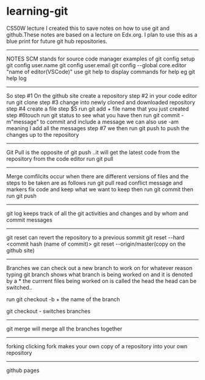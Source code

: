 # learning-git
CS50W lecture
I created this to save notes on how to use git and github.These notes are based on a lecture on Edx.org.
I plan to use this as a blue print for future git hub repositories.
**************
NOTES 
SCM stands for source code manager
examples of git config setup
git config user.name
git config user.email
git config --global core.editor "name of editor(VSCode)"
use git help to display commands for help 
eg git help log

***************
So step #1
On the github site create a repository
step #2
in your code editor
run git clone
step #3
change into newly cloned and downloaded repository
step #4
create a file
step $5
run git add + file name that you just created
step #6touch
run git status to see what you have
then run git commit -m"message"
to commit and include a message
 we can also use -am meaning I add all the messages
 step #7
 we then run git push to push the changes up to the repository
 *******
 Git Pull is the opposite of git push ..it will get the latest code from the repository
 from the code editor 
 run git pull
 *************
 
 Merge comfilcits occur when there are different versions of files and the steps to be taken 
 are as follows
 run git pull 
 read conflict message and markers
 fix code and keep what we want to keep
 then run git commit 
 then run git push
 
 ***************
 git log keeps track of all the git activities and changes and by whom and commit messages
 
 
 ***************
 
 git reset can revert the repository to a previous sommit
 git reset --hard <commit hash (name of commit)>
 git reset --origin/master(copy on the github site)
 
 **************
 Branches
  we can check out a new branch to work on for whatever reason
 typing git branch shows what branch is being worked on and it is denoted by a *
 the currrent files being worked on is called the head
 the head can be switched..

 
run  git checkout -b + the name of the branch

git checkout - switches branches


*********************
git merge will merge all the branches together

*********************

forking
clicking fork makes your own copy of a repository into your own repository

**********************
github pages

 
